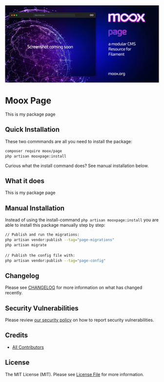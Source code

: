 ![Moox Page](https://github.com/mooxphp/moox/raw/main/art/banner/page.jpg)

# Moox Page

This is my package page

## Quick Installation

These two commmands are all you need to install the package:

```bash
composer require moox/page
php artisan mooxpage:install
```

Curious what the install command does? See manual installation below.

## What it does

<!--whatdoes-->

This is my package page

<!--/whatdoes-->

## Manual Installation

Instead of using the install-command `php artisan mooxpage:install` you are able to install this package manually step by step:

```bash
// Publish and run the migrations:
php artisan vendor:publish --tag="page-migrations"
php artisan migrate

// Publish the config file with:
php artisan vendor:publish --tag="page-config"
```

## Changelog

Please see [CHANGELOG](CHANGELOG.md) for more information on what has changed recently.

## Security Vulnerabilities

Please review [our security policy](https://github.com/mooxphp/moox/security/policy) on how to report security vulnerabilities.

## Credits

-   [All Contributors](../../contributors)

## License

The MIT License (MIT). Please see [License File](LICENSE.md) for more information.
